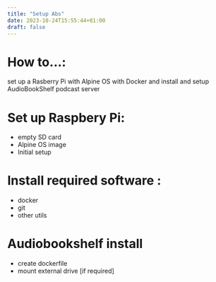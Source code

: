 ```yaml
---
title: "Setup Abs"
date: 2023-10-24T15:55:44+01:00
draft: false
---
```


# **How to...:**

set up a Rasberry Pi with Alpine OS with Docker and install and setup AudioBookShelf podcast server

# Set up Raspbery Pi:
- empty SD card
- Alpine OS image
- Initial setup

# Install required software :
- docker
- git
- other utils

# Audiobookshelf install
- create dockerfile
- mount external drive [if required]
